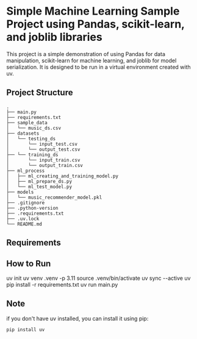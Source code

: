 # Simple Machine Learning Sample Project using Pandas, scikit-learn, and joblib libraries

This project is a simple demonstration of using Pandas for data manipulation, scikit-learn for machine learning, and joblib for model serialization. It is designed to be run in a virtual environment created with uv.
## Project Structure
```
.
├── main.py
├── requirements.txt
├── sample_data
│   └── music_ds.csv
├── datasets
│   └── testing_ds
│       └── input_test.csv
│       └── output_test.csv
├── └── training_ds
│       └── input_train.csv
│       └── output_train.csv
├── ml_process
│   ├── ml_creating_and_training_model.py
│   ├── ml_prepare_ds.py
│   └── ml_test_model.py
├── models
│   └── music_recommender_model.pkl
├── .gitignore
├── .python-version
├── .requirements.txt
├── .uv.lock
└── README.md
```
## Requirements
## How to Run
uv init
uv venv .venv -p 3.11
source .venv/bin/activate
uv sync --active
uv pip install -r requirements.txt
uv run main.py

## Note
if you don't have uv installed, you can install it using pip:
```bash
pip install uv
```